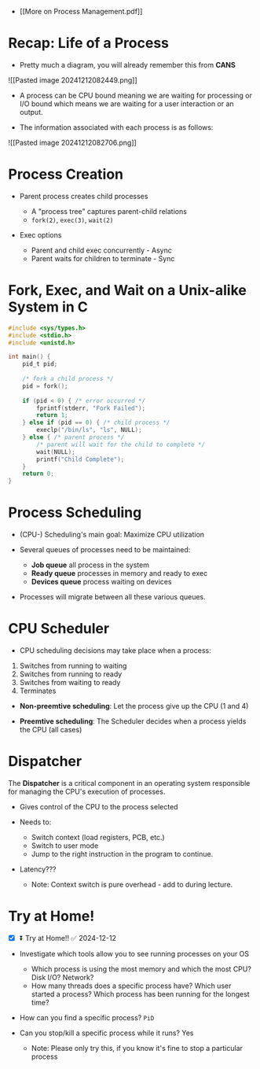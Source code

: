 - [[More on Process Management.pdf]]
# Recap: Life of a Process

- Pretty much a diagram, you will already remember this from **CANS**

![[Pasted image 20241212082449.png]]

- A process can be CPU bound meaning we are waiting for processing or I/O bound which means we are waiting for a user interaction or an output.

- The information associated with each process is as follows:

![[Pasted image 20241212082706.png]]


# Process Creation

- Parent process creates child processes
	- A "process tree" captures parent-child relations
	- `fork(2)`, `exec(3)`, `wait(2)`

- Exec options 
	- Parent and child exec concurrently - Async
	- Parent waits for children to terminate - Sync

# Fork, Exec, and Wait on a Unix-alike System in C

```c
#include <sys/types.h>
#include <stdio.h>
#include <unistd.h>

int main() {
	pid_t pid; 
	
	/* fork a child process */
	pid = fork(); 
	
	if (pid < 0) { /* error occurred */
		fprintf(stderr, "Fork Failed"); 
		return 1; 
	} else if (pid == 0) { /* child process */
		execlp("/bin/ls", "ls", NULL);
	} else { /* parent process */
		/* parent will wait for the child to complete */ 
		wait(NULL); 
		printf("Child Complete"); 
	}
	return 0;
}
```

# Process Scheduling

- (CPU-) Scheduling's main goal: Maximize CPU utilization

- Several queues of processes need to be maintained:
	- **Job queue** all process in the system
	- **Ready queue** processes in memory and ready to exec
	- **Devices queue** process waiting on devices
	
- Processes will migrate between all these various queues.

# CPU Scheduler

- CPU scheduling decisions may take place when a process:

1. Switches from running to waiting
2. Switches from running to ready
3. Switches from waiting to ready
4. Terminates

- **Non-preemtive scheduling**: Let the process give up the CPU (1 and 4)

- **Preemtive scheduling**: The Scheduler decides when a process yields the CPU (all cases)

# Dispatcher
The **Dispatcher** is a critical component in an operating system responsible for managing the CPU's execution of processes. 

- Gives control of the CPU to the process selected
- Needs to:
	- Switch context (load registers, PCB, etc.)
	- Switch to user mode
	- Jump to the right instruction in the program to continue.

- Latency???
	- Note: Context switch is pure overhead - add to during lecture.

# Try at Home!
- [x] ⏬ Try at Home!! ✅ 2024-12-12

- Investigate which tools allow you to see running processes on your OS 
	- Which process is using the most memory and which the most CPU? Disk I/O? Network? 
	- How many threads does a specific process have? Which user started a process? Which process has been running for the longest time? 

- How can you find a specific process? `PiD`

- Can you stop/kill a specific process while it runs? Yes
	- Note: Please only try this, if you know it's fine to stop a particular process